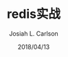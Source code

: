 ---
layout: book
title: redis实战
author: Josiah L. Carlson
date: 2018/04/13
cover: redisinaction.jpg
categories: [read]
---